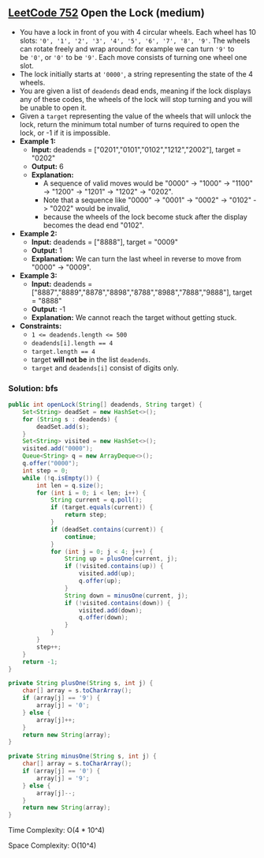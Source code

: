 ## [LeetCode 752](https://leetcode.com/problems/open-the-lock/) Open the Lock (medium)

- You have a lock in front of you with 4 circular wheels. Each wheel has 10 slots: `'0', '1', '2', '3', '4', '5', '6', '7', '8', '9'`. The wheels can rotate freely and wrap around: for example we can turn `'9'` to be `'0'`, or `'0'` to be `'9'`. Each move consists of turning one wheel one slot.
- The lock initially starts at `'0000'`, a string representing the state of the 4 wheels.
- You are given a list of `deadends` dead ends, meaning if the lock displays any of these codes, the wheels of the lock will stop turning and you will be unable to open it.
- Given a `target` representing the value of the wheels that will unlock the lock, return the minimum total number of turns required to open the lock, or -1 if it is impossible.
- **Example 1:**
    - **Input:** deadends = ["0201","0101","0102","1212","2002"], target = "0202"
    - **Output:** 6
    - **Explanation:**
        - A sequence of valid moves would be "0000" -> "1000" -> "1100" -> "1200" -> "1201" -> "1202" -> "0202".
        - Note that a sequence like "0000" -> "0001" -> "0002" -> "0102" -> "0202" would be invalid,
        - because the wheels of the lock become stuck after the display becomes the dead end "0102".
- **Example 2:**
    - **Input:** deadends = ["8888"], target = "0009"
    - **Output:** 1
    - **Explanation:** We can turn the last wheel in reverse to move from "0000" -> "0009".
- **Example 3:**
    - **Input:** deadends = ["8887","8889","8878","8898","8788","8988","7888","9888"], target = "8888"
    - **Output:** -1
    - **Explanation:** We cannot reach the target without getting stuck.
- **Constraints:**
    -   `1 <= deadends.length <= 500`
    -   `deadends[i].length == 4`
    -   `target.length == 4`
    -   target **will not be** in the list `deadends`.
    -   `target` and `deadends[i]` consist of digits only.

### Solution: bfs

```java
public int openLock(String[] deadends, String target) {
    Set<String> deadSet = new HashSet<>();
    for (String s : deadends) {
        deadSet.add(s);
    }
    Set<String> visited = new HashSet<>();
    visited.add("0000");
    Queue<String> q = new ArrayDeque<>();
    q.offer("0000");
    int step = 0;
    while (!q.isEmpty()) {
        int len = q.size();
        for (int i = 0; i < len; i++) {
            String current = q.poll();
            if (target.equals(current)) {
                return step;
            }
            if (deadSet.contains(current)) {
                continue;
            }
            for (int j = 0; j < 4; j++) {
                String up = plusOne(current, j);
                if (!visited.contains(up)) {
                    visited.add(up);
                    q.offer(up);
                }
                String down = minusOne(current, j);
                if (!visited.contains(down)) {
                    visited.add(down);
                    q.offer(down);
                }
            }
        }
        step++;
    }
    return -1;
}

private String plusOne(String s, int j) {
    char[] array = s.toCharArray();
    if (array[j] == '9') {
        array[j] = '0';
    } else {
        array[j]++;
    }
    return new String(array);
}

private String minusOne(String s, int j) {
    char[] array = s.toCharArray();
    if (array[j] == '0') {
        array[j] = '9';
    } else {
        array[j]--;
    }
    return new String(array);
}
```

Time Complexity: O(4 * 10^4)

Space Complexity: O(10^4)
